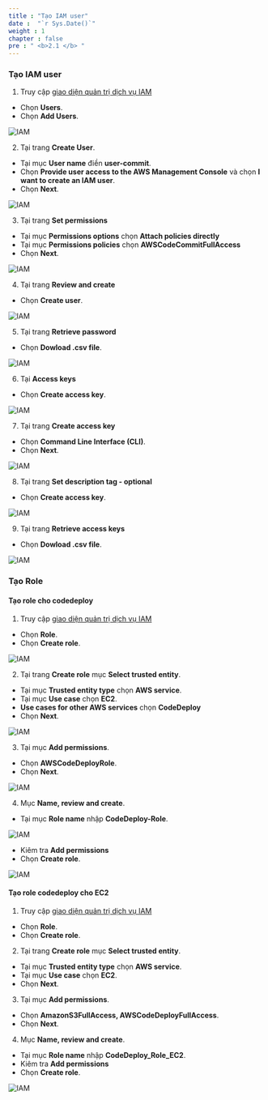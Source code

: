 ```yaml
---
title : "Tạo IAM user"
date :  "`r Sys.Date()`" 
weight : 1 
chapter : false
pre : " <b>2.1 </b> "
---
```


### Tạo IAM user

1. Truy cập [giao diện quản trị dịch vụ IAM](https://us-east-1.console.aws.amazon.com/iamv2/home)

- Chọn **Users**.
- Chọn **Add Users**.

![IAM](/images/2.prerequisite/001-createuser.png)

2. Tại trang **Create User**.

- Tại mục **User name** điền **user-commit**.
- Chọn **Provide user access to the AWS Management Console** và chọn **I want to create an IAM user**.
- Chọn **Next**.

![IAM](/images/2.prerequisite/002-createuser.png)

3. Tại trang **Set permissions**

- Tại mục **Permissions options** chọn **Attach policies directly**
- Tại mục **Permissions policies** chọn  **AWSCodeCommitFullAccess**
- Chọn **Next**.

![IAM](/images/2.prerequisite/003-createuser.png)

4. Tại trang **Review and create**

- Chọn **Create user**.

![IAM](/images/2.prerequisite/004-createuser.png)

5. Tại trang **Retrieve password**

- Chọn **Dowload .csv file**.

![IAM](/images/2.prerequisite/005-createuser.png)

6. Tại **Access keys**

- Chọn **Create access key**.

![IAM](/images/2.prerequisite/001-createaccesskey.png)

7. Tại trang **Create access key**

- Chọn **Command Line Interface (CLI)**.
- Chọn **Next**.

![IAM](/images/2.prerequisite/002-createaccesskey.png)

8. Tại trang **Set description tag - optional**

- Chọn **Create access key**.

![IAM](/images/2.prerequisite/003-createaccesskey.png)

9. Tại trang **Retrieve access keys**

- Chọn **Dowload .csv file**.

![IAM](/images/2.prerequisite/004-createaccesskey.png)

### Tạo Role
#### Tạo role cho codedeploy
1. Truy cập [giao diện quản trị dịch vụ IAM](https://us-east-1.console.aws.amazon.com/iamv2/home)

- Chọn **Role**.
- Chọn **Create role**.

![IAM](/images/2.prerequisite/001-createiam.png)

2. Tại trang **Create role** mục **Select trusted entity**.

- Tại mục **Trusted entity type** chọn **AWS service**.
- Tại mục **Use case** chọn **EC2**.
- **Use cases for other AWS services** chọn **CodeDeploy**
- Chọn **Next**.

![IAM](/images/2.prerequisite/002-createiam.png)

3. Tại mục **Add permissions**.

- Chọn **AWSCodeDeployRole**.
- Chọn **Next**.

![IAM](/images/2.prerequisite/003-createiam.png)

4. Mục **Name, review and create**.

- Tại mục **Role name** nhập **CodeDeploy-Role**.

![IAM](/images/2.prerequisite/004-createiam.png)

- Kiêm tra **Add permissions**
- Chọn **Create role**.

![IAM](/images/2.prerequisite/005-createiam.png)

#### Tạo role codedeploy cho EC2
1. Truy cập [giao diện quản trị dịch vụ IAM](https://us-east-1.console.aws.amazon.com/iamv2/home)

- Chọn **Role**.
- Chọn **Create role**.

2. Tại trang **Create role** mục **Select trusted entity**.

- Tại mục **Trusted entity type** chọn **AWS service**.
- Tại mục **Use case** chọn **EC2**.
- Chọn **Next**.

3. Tại mục **Add permissions**.

- Chọn **AmazonS3FullAccess, AWSCodeDeployFullAccess**.
- Chọn **Next**.
4. Mục **Name, review and create**.

- Tại mục **Role name** nhập **CodeDeploy_Role_EC2**.
- Kiêm tra **Add permissions**
- Chọn **Create role**.

![IAM](/images/2.prerequisite/009-createiam.png)

